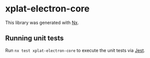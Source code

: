 # xplat-electron-core

This library was generated with [Nx](https://nx.dev).

## Running unit tests

Run `nx test xplat-electron-core` to execute the unit tests via [Jest](https://jestjs.io).
